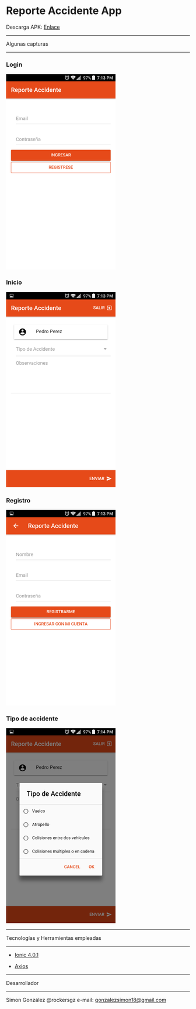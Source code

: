 Reporte Accidente App
=====================

Descarga APK: [Enlace](https://drive.google.com/open?id=1WA7e0uyaQb-ijMehDALfbDlCHD8Whaji)

****************
Algunas capturas
****************

### Login

<img src="screenshots/login.png" width="300">

### Inicio

<img src="screenshots/home.png" width="300">

### Registro

<img src="screenshots/registro.png" width="300">

### Tipo de accidente

<img src="screenshots/tipo-accidente.png" width="300">

************************************
Tecnologías y Herramientas empleadas
************************************

- [Ionic 4.0.1](https://ionicframework.com/)

- [Axios](https://github.com/axios/axios)


*************
Desarrollador
*************

Simon González @rockersgz
e-mail: gonzalezsimon18@gmail.com

